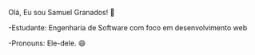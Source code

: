 Olá, Eu sou Samuel Granados! 👋

-Estudante: Engenharia de Software com foco em desenvolvimento web 


-Pronouns: Ele-dele. 😄



